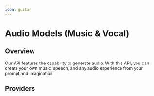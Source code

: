 ```yaml
---
icon: guitar
---
```


# Audio Models (Music & Vocal)

## Overview

Our API features the capability to generate audio. With this API, you can create your own music, speech, and any audio experience from your prompt and imagination.

## Providers
